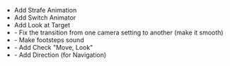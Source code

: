 - Add Strafe Animation
- Add Switch Animator
- Add Look at Target
- <ActorCamera> - Fix the transition from one camera setting to another (make it smooth)
- <Soundable> - Make footsteps sound
- <ActivateByInput> - Add Check "Move, Look"
- <Rotable> - Add Direction (for Navigation)